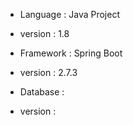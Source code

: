 * Language : Java Project 
* version : 1.8 <br />

* Framework : Spring Boot 
* version : 2.7.3 <br />

* Database :
* version :
